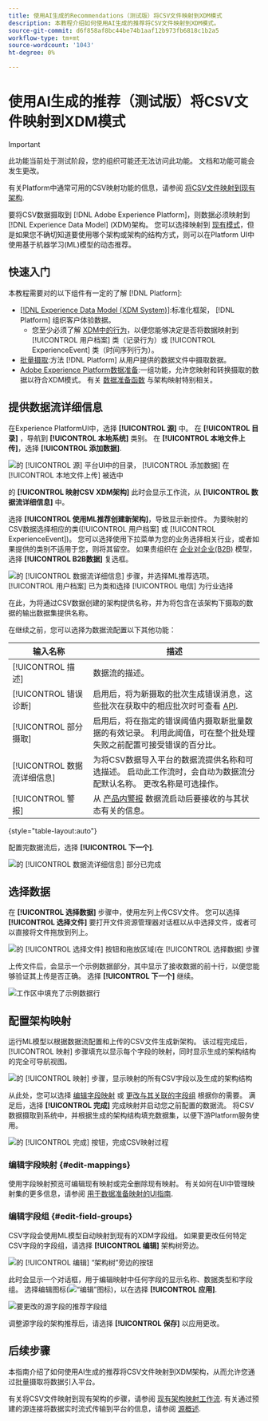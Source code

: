```yaml
---
title: 使用AI生成的Recommendations（测试版）将CSV文件映射到XDM模式
description: 本教程介绍如何使用AI生成的推荐将CSV文件映射到XDM模式。
source-git-commit: d6f858af8bc44be74b1aaf12b973fb6818c1b2a5
workflow-type: tm+mt
source-wordcount: '1043'
ht-degree: 0%

---
```


# 使用AI生成的推荐（测试版）将CSV文件映射到XDM模式

>[!IMPORTANT]
>
>此功能当前处于测试阶段，您的组织可能还无法访问此功能。 文档和功能可能会发生更改。
>
>有关Platform中通常可用的CSV映射功能的信息，请参阅 [将CSV文件映射到现有架构](./existing-schema.md).

要将CSV数据摄取到 [!DNL Adobe Experience Platform]，则数据必须映射到 [!DNL Experience Data Model] (XDM)架构。 您可以选择映射到 [现有模式](./existing-schema.md)，但是如果您不确切知道要使用哪个架构或架构的结构方式，则可以在Platform UI中使用基于机器学习(ML)模型的动态推荐。

## 快速入门

本教程需要对的以下组件有一定的了解 [!DNL Platform]:

* [[!DNL Experience Data Model (XDM System)]](../../../xdm/home.md):标准化框架， [!DNL Platform] 组织客户体验数据。
   * 您至少必须了解 [XDM中的行为](../../../xdm/home.md#data-behaviors)，以便您能够决定是否将数据映射到 [!UICONTROL 用户档案] 类（记录行为）或 [!UICONTROL ExperienceEvent] 类（时间序列行为）。
* [批量摄取](../../batch-ingestion/overview.md):方法 [!DNL Platform] 从用户提供的数据文件中摄取数据。
* [Adobe Experience Platform数据准备](../../batch-ingestion/overview.md):一组功能，允许您映射和转换摄取的数据以符合XDM模式。 有关 [数据准备函数](../../../data-prep/functions.md) 与架构映射特别相关。

## 提供数据流详细信息

在Experience PlatformUI中，选择 **[!UICONTROL 源]** 中。 在 **[!UICONTROL 目录]** ，导航到 **[!UICONTROL 本地系统]** 类别。 在 **[!UICONTROL 本地文件上传]**，选择 **[!UICONTROL 添加数据]**.

![的 [!UICONTROL 源] 平台UI中的目录， [!UICONTROL 添加数据] 在 [!UICONTROL 本地文件上传] 被选中](../../images/tutorials/map-csv-recommendations/local-file-upload.png)

的 **[!UICONTROL 映射CSV XDM架构]** 此时会显示工作流，从 **[!UICONTROL 数据流详细信息]** 中。

选择 **[!UICONTROL 使用ML推荐创建新架构]**，导致显示新控件。 为要映射的CSV数据选择相应的类([!UICONTROL 用户档案] 或 [!UICONTROL ExperienceEvent])。 您可以选择使用下拉菜单为您的业务选择相关行业，或者如果提供的类别不适用于您，则将其留空。 如果贵组织在 [企业对企业(B2B)](../../../xdm/tutorials/relationship-b2b.md) 模型，选择 **[!UICONTROL B2B数据]** 复选框。

![的 [!UICONTROL 数据流详细信息] 步骤，并选择ML推荐选项。 [!UICONTROL 用户档案] 已为类和选择 [!UICONTROL 电信] 为行业选择](../../images/tutorials/map-csv-recommendations/select-class-and-industry.png)

在此，为将通过CSV数据创建的架构提供名称，并为将包含在该架构下摄取的数据的输出数据集提供名称。

在继续之前，您可以选择为数据流配置以下其他功能：

| 输入名称 | 描述 |
| --- | --- |
| [!UICONTROL 描述] | 数据流的描述。 |
| [!UICONTROL 错误诊断] | 启用后，将为新摄取的批次生成错误消息，这些批次在获取中的相应批次时可查看 [API](../../batch-ingestion/api-overview.md). |
| [!UICONTROL 部分摄取] | 启用后，将在指定的错误阈值内摄取新批量数据的有效记录。 利用此阈值，可在整个批处理失败之前配置可接受错误的百分比。 |
| [!UICONTROL 数据流详细信息] | 为将CSV数据导入平台的数据流提供名称和可选描述。 启动此工作流时，会自动为数据流分配默认名称。 更改名称是可选操作。 |
| [!UICONTROL 警报] | 从 [产品内警报](../../../observability/alerts/overview.md) 数据流启动后要接收的与其状态有关的信息。 |

{style=&quot;table-layout:auto&quot;}

配置完数据流后，选择 **[!UICONTROL 下一个]**.

![的 [!UICONTROL 数据流详细信息] 部分已完成](../../images/tutorials/map-csv-recommendations/dataflow-detail-complete.png)

## 选择数据

在 **[!UICONTROL 选择数据]** 步骤中，使用左列上传CSV文件。 您可以选择 **[!UICONTROL 选择文件]** 要打开文件资源管理器对话框以从中选择文件，或者可以直接将文件拖放到列上。

![的 [!UICONTROL 选择文件] 按钮和拖放区域(在 [!UICONTROL 选择数据] 步骤](../../images/tutorials/map-csv-recommendations/upload-files.png)

上传文件后，会显示一个示例数据部分，其中显示了接收数据的前十行，以便您能够验证其上传是否正确。 选择 **[!UICONTROL 下一个]** 继续。

![工作区中填充了示例数据行](../../images/tutorials/map-csv-recommendations/data-uploaded.png)

## 配置架构映射

运行ML模型以根据数据流配置和上传的CSV文件生成新架构。 该过程完成后， [!UICONTROL 映射] 步骤填充以显示每个字段的映射，同时显示生成的架构结构的完全可导航视图。

![的 [!UICONTROL 映射] 步骤，显示映射的所有CSV字段以及生成的架构结构](../../images/tutorials/map-csv-recommendations/schema-generated.png)

从此处，您可以选择 [编辑字段映射](#edit-mappings) 或 [更改与其关联的字段组](#edit-schema) 根据你的需要。 满足后，选择 **[!UICONTROL 完成]** 完成映射并启动您之前配置的数据流。 将CSV数据摄取到系统中，并根据生成的架构结构填充数据集，以便下游Platform服务使用。

![的 [!UICONTROL 完成] 按钮，完成CSV映射过程](../../images/tutorials/map-csv-recommendations/finish-mapping.png)

### 编辑字段映射 {#edit-mappings}

使用字段映射预览可编辑现有映射或完全删除现有映射。 有关如何在UI中管理映射集的更多信息，请参阅 [用于数据准备映射的UI指南](../../../data-prep/ui/mapping.md#mapping-interface).

### 编辑字段组 {#edit-field-groups}

CSV字段会使用ML模型自动映射到现有的XDM字段组。 如果要更改任何特定CSV字段的字段组，请选择 **[!UICONTROL 编辑]** 架构树旁边。

![的 [!UICONTROL 编辑] “架构树”旁边的按钮](../../images/tutorials/map-csv-recommendations/edit-schema-structure.png)

此时会显示一个对话框，用于编辑映射中任何字段的显示名称、数据类型和字段组。 选择编辑图标(![“编辑”图标](../../images/tutorials/map-csv-recommendations/edit-icon.png))，以在选择 **[!UICONTROL 应用]**.

![要更改的源字段的推荐字段组](../../images/tutorials/map-csv-recommendations/select-schema-field.png)

调整源字段的架构推荐后，请选择 **[!UICONTROL 保存]** 以应用更改。

## 后续步骤

本指南介绍了如何使用AI生成的推荐将CSV文件映射到XDM架构，从而允许您通过批量摄取将数据引入平台。

有关将CSV文件映射到现有架构的步骤，请参阅 [现有架构映射工作流](./existing-schema.md). 有关通过预建的源连接将数据实时流式传输到平台的信息，请参阅 [源概述](../../../sources/home.md).
